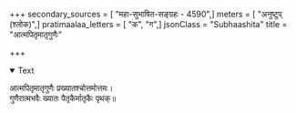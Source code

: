 +++
secondary_sources = [ "महा-सुभाषित-सङ्ग्रहः - 4590",]
meters = [ "अनुष्टुप् (श्लोक)",]
pratimaalaa_letters = [ "क", "ग",]
jsonClass = "Subhaashita"
title = "आत्मपितृमातृगुणैः"

+++

<details open><summary>Text</summary>

आत्मपितृमातृगुणैः प्रख्यातश्चोत्तमोत्तमः।  
गुणैरात्मभवैः ख्यातः पैतृकैर्मातृकैः पृथक्॥
</details>
